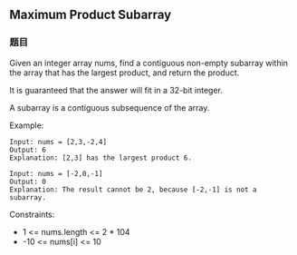 ## Maximum Product Subarray

### 题目
Given an integer array nums, find a contiguous non-empty subarray within the array that has the largest product,
and return the product.

It is guaranteed that the answer will fit in a 32-bit integer.

A subarray is a contiguous subsequence of the array.

Example:
```
Input: nums = [2,3,-2,4]
Output: 6
Explanation: [2,3] has the largest product 6.

Input: nums = [-2,0,-1]
Output: 0
Explanation: The result cannot be 2, because [-2,-1] is not a subarray.
```

Constraints:
* 1 <= nums.length <= 2 * 104
* -10 <= nums[i] <= 10